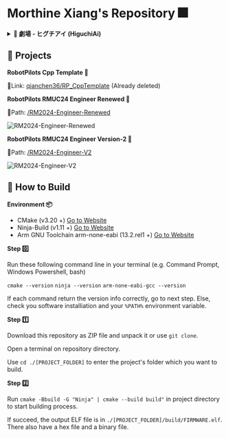 # Morthine Xiang's Repository :fireworks:

<details>

**<summary>:musical_note: 劇場 - ヒグチアイ (HiguchiAi)</summary>**
```
ステージの上

一本のスポットライトがさす

客席には二人の男と女

わたしは泣いた

ありったけの力を込めて

それだけで客席は埋まっていく

ステージの上

一本のスポットライトがさす

客席から立ち去る人もいたけど

それ以上に座る人が増えていた

わたしのことを

見て欲しくなった もっと

もう会えない人よ

もう会わないと決めた人よ

あなたの劇場でしあわせでいて

目に入ったもの全てが

わたしの身体の一部になるの

例外はなく あなたも

ステージの上

一本のスポットライトがさす

踊る私に拍手は鳴り止まない

生きる意味は見つけたんだ

見つけたけれど

これがなければ

生きる意味はないとも思った

ステージの上

一本のスポットライトがさす

無表情で立ち去る人が増えた

蛇を飲もうか 服を脱ごうか

血を流そうか なにをしたら

座ったままでいてくれるの

どうか

もう会えない人よ

もう会わないと決めた人よ

あなたの劇場でしあわせでいて

目に入ったもの全てが

わたしの身体の一部になるの

例外はなく あなたも

わたしが存在する意味は

わからないのに

あなたが存在する意味は

こんなに胸に溢れている

出会いや別れを

肯定や否定で色付けしたくない

息をするように 当たり前に

わたしがいる

ステージの上

一本のスポットライトがさす

客席には誰一人座っていない

無音の劇場

わたしは一人 歌い踊る

あなたからもらったもので

わたしはできてる

さみしいけど孤独じゃないの

愛してくれて ありがとう
```
</details>

## :pushpin: Projects

**RobotPilots Cpp Template :toolbox:**
  
  :link:Link: [qianchen36/RP_CppTemplate](https://github.com/qianchen36/RP_CppTemplate) (Already deleted)

**RobotPilots RMUC24 Engineer Renewed :truck:**
  
  :open_file_folder:Path: [/RM2024-Engineer-Renewed](/RM2024-Engineer-Renewed)

  ![RM2024-Engineer-Renewed](/doc/engineer_renewed.jpg)

**RobotPilots RMUC24 Engineer Version-2 :truck:**
  
  :open_file_folder:Path: [/RM2024-Engineer-V2](/RM2024-Engineer-V2)

  ![RM2024-Engineer-V2](/doc/engineer_v2.jpg)

## :pushpin: How to Build

**Environment :package:**

- CMake (v3.20 +) [Go to Website](https://cmake.org/)
- Ninja-Build (v1.11 +) [Go to Website](https://ninja-build.org/)
- Arm GNU Toolchain arm-none-eabi (13.2.rel1 +) [Go to Website](https://developer.arm.com/Tools%20and%20Software/GNU%20Toolchain)

**Step :zero:**

Run these following command line in your terminal (e.g. Command Prompt, Windows Powershell, bash)

`cmake --version`
`ninja --version`
`arm-none-eabi-gcc --version`

If each command return the version info correctly, go to next step. Else, check you software installiation and your `%PATH%` environment variable.

**Step :one:**

Download this repository as ZIP file and unpack it or use `git clone`.

Open a terminal on repository directory.

Use `cd ./[PROJECT_FOLDER]` to enter the project's folder which you want to build.

**Step :two:**

Run `cmake -Bbuild -G "Ninja" | cmake --build build"` in project directory to start building process.

If succeed, the output ELF file is in `./[PROJECT_FOLDER]/build/FIRMWARE.elf`. There also have a hex file and a binary file.
